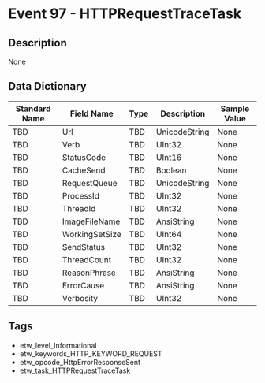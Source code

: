 # Event 97 - HTTPRequestTraceTask

## Description
None

## Data Dictionary
|Standard Name|Field Name|Type|Description|Sample Value|
|---|---|---|---|---|
|TBD|Url|TBD|UnicodeString|None|None|
|TBD|Verb|TBD|UInt32|None|None|
|TBD|StatusCode|TBD|UInt16|None|None|
|TBD|CacheSend|TBD|Boolean|None|None|
|TBD|RequestQueue|TBD|UnicodeString|None|None|
|TBD|ProcessId|TBD|UInt32|None|None|
|TBD|ThreadId|TBD|UInt32|None|None|
|TBD|ImageFileName|TBD|AnsiString|None|None|
|TBD|WorkingSetSize|TBD|UInt64|None|None|
|TBD|SendStatus|TBD|UInt32|None|None|
|TBD|ThreadCount|TBD|UInt32|None|None|
|TBD|ReasonPhrase|TBD|AnsiString|None|None|
|TBD|ErrorCause|TBD|AnsiString|None|None|
|TBD|Verbosity|TBD|UInt32|None|None|

## Tags
* etw_level_Informational
* etw_keywords_HTTP_KEYWORD_REQUEST
* etw_opcode_HttpErrorResponseSent
* etw_task_HTTPRequestTraceTask